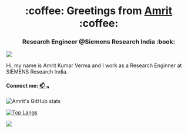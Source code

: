 
<h1 align="center">:coffee: Greetings from <a href="https://amritkv.github.io/">Amrit</a> :coffee:</h1>
<h3 align="center">Research Engineer @Siemens Research India :book:</h3> 

![](https://komarev.com/ghpvc/?username=masonreznov&style=flat&label=VISITS)

Hi, my name is Amrit Kumar Verma and I work as a Research Enginner at SIEMENS Research India.

#### Connect me:  [📫](mailto:er.akverma8@gmail.com)  <a href="https://www.linkedin.com/in/amritkumarverma/" target="blank"><img align="center" src="https://raw.githubusercontent.com/rahuldkjain/github-profile-readme-generator/master/src/images/icons/Social/linked-in-alt.svg" alt="amrit-kumar-verma" height="12" width="16" /></a> 

![Amrit's GitHub stats](https://github-readme-stats.vercel.app/api?username=amritkv&show_icons=true&theme=dark&count_private=false)

[![Top Langs](https://github-readme-stats.vercel.app/api/top-langs/?username=amritkv&layout=compact&theme=dark)](https://amritkv.github.io/)

![](https://github-readme-streak-stats.herokuapp.com/?user=amritkv&theme=dark)
